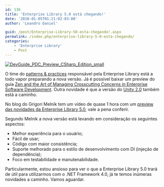 ```yaml
---
id: 136
title: 'Enterprise Library 5.0 está chegando!'
date: '2010-01-05T01:21:02-03:00'
author: 'Leandro Daniel'

guid: /post/Enterprise-Library-50-esta-chegando!.aspx
permalink: /index.php/enterprise-library-5-0-esta-chegando/
categories:
    - 'Enterprise Library'
    - Post
---
```


[![DevGuide_PDC_Preview_CSharp_Edition_small](http://leandrodaniel.com/pics/WindowsLiveWriter/EnterpriseLibrary5.0estchegando/260D9FBD/DevGuide_PDC_Preview_CSharp_Edition_small_thumb.png "DevGuide_PDC_Preview_CSharp_Edition_small")](http://leandrodaniel.com/pics/WindowsLiveWriter/EnterpriseLibrary5.0estchegando/3498C1AF/DevGuide_PDC_Preview_CSharp_Edition_small.png)

O time do [patterns &amp; practices](http://go.microsoft.com/fwlink/?LinkId=150475) responsável pela Enterprise Library está a todo vapor preparando a nova versão. Já é possível baixar um preview do guia [Zen and the Art of Managing Crosscutting Concerns in Enterprise Software Development](http://entlib.codeplex.com/Release/ProjectReleases.aspx?ReleaseId=35832). Outra novidade é que a versão do [Unity 2.0](http://unity.codeplex.com/sourcecontrol/list/changesets?ProjectName=unity) também está a caminho.

No blog do Grigori Melnik tem um vídeo de quase 1 hora com um [preview das novidades da Enterprise Library 5.0](http://blogs.msdn.com/agile/archive/2009/12/07/enterprise-library-5-0-preview-video-posted), vale a pena conferir.

Segundo Melnik a nova versão está levando em consideração os seguintes aspectos:

- Melhor experiência para o usuário;
- Fácil de usar;
- Código com maior consistência;
- Suporte melhorado para o estilo de desenvolvimento com DI (injeção de dependência);
- Foco em testabilidade e manutenabilidade.

Particularmente, estou ansioso para ver o que a Enterprise Library 5.0 trará de útil para utilizarmos com o .NET Framework 4.0, já te temos inúmeras novidades a caminho. Vamos aguardar.